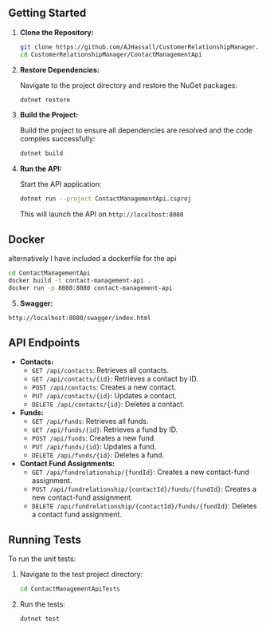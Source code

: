 
## Getting Started

1. **Clone the Repository:**

    ```bash
    git clone https://github.com/AJHassall/CustomerRelationshipManager.git
    cd CustomerRelationshipManager/ContactManagementApi
    ```

2. **Restore Dependencies:**

    Navigate to the project directory and restore the NuGet packages:

    ```bash
    dotnet restore
    ```

3. **Build the Project:**

    Build the project to ensure all dependencies are resolved and the code compiles successfully:

    ```bash
    dotnet build
    ```

4. **Run the API:**

    Start the API application:

    ```bash
    dotnet run --project ContactManagementApi.csproj
    ```

    This will launch the API on `http://localhost:8080`

## Docker

alternatively I have included a dockerfile for the api

```bash
cd ContactManagementApi
docker build -t contact-management-api .
docker run -p 8080:8080 contact-management-api
```

5.  **Swagger:**

```bash
http://localhost:8080/swagger/index.html
```

## API Endpoints

* **Contacts:**
  * `GET /api/contacts`: Retrieves all contacts.
  * `GET /api/contacts/{id}`: Retrieves a contact by ID.
  * `POST /api/contacts`: Creates a new contact.
  * `PUT /api/contacts/{id}`: Updates a contact.
  * `DELETE /api/contacts/{id}`: Deletes a contact.
* **Funds:**
  * `GET /api/funds`: Retrieves all funds.
  * `GET /api/funds/{id}`: Retrieves a fund by ID.
  * `POST /api/funds`: Creates a new fund.
  * `PUT /api/funds/{id}`: Updates a fund.
  * `DELETE /api/funds/{id}`: Deletes a fund.
* **Contact Fund Assignments:**
  * `GET /api/fundrelationship/{fundId}`: Creates a new contact-fund assignment.
  * `POST /api/fundrelationship/{contactId}/funds/{fundId}`: Creates a new contact-fund assignment.
  * `DELETE /api/fundrelationship/{contactId}/funds/{fundId}`: Deletes a contact fund assignment.

## Running Tests

To run the unit tests:

1. Navigate to the test project directory:

    ```bash
    cd ContactManagementApiTests
    ```

2. Run the tests:

    ```bash
    dotnet test
    ```
